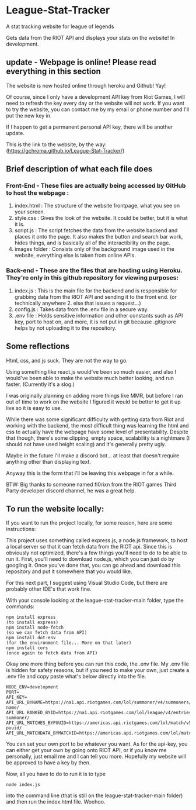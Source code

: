 # League-Stat-Tracker
A stat tracking website for league of legends

Gets data from the RIOT API and displays your stats on the website! In development.

## update - Webpage is online! Please read everything in this section

The website is now hosted online through heroku and Github! Yay!

Of course, since I only have a development API key from Riot Games, I will need to refresh the key every day or the website will not work. If you want to try the website, you can contact me by my email or phone number and I'll put the new key in.

If I happen to get a permanent personal API key, there will be another update.

This is the link to the website, by the way: (https://gchroma.github.io/League-Stat-Tracker/)

## Brief description of what each file does

### Front-End - These files are actually being accessed by GitHub to host the webpage :

1. index.html : The structure of the website frontpage, what you see on your screen.
2. style.css : Gives the look of the website. It could be better, but it is what it is.
3. script.js : The script fetches the data from the website backend and places it onto the page. It also makes the button and search bar work, hides things, and is basically all of the interactibility on the page.
4. images folder : Consists only of the background image used in the website, everything else is taken from online APIs.

### Back-end - These are the files that are hosting using Heroku. They're only in this github repository for viewing purposes:

1. index.js : This is the main file for the backend and is responsible for grabbing data from the RIOT API and sending it to the front end. (or technically anywhere 2. else that issues a request...)
3. config.js : Takes data from the .env file in a secure way.
4. .env file : Holds sensitive information and other constants such as API key, port to host on, and more, it is not put in git because .gitignore helps by not uploading it to the repository.

## Some reflections

Html, css, and js suck. They are not the way to go.

Using something like react.js would've been so much easier, and also I would've been able to make the website much better looking, and run faster. (Currently it's a slog.)

I was originally planning on adding more things like MMR, but before I ran out of time to work on the website I figured it would be better to get it up live so it is easy to use.

While there was some significant difficulty with getting data from Riot and working with the backend, the most difficult thing was learning the html and css to actually have the webpage have some level of presentability. Despite that though, there's some clipping, empty space, scalability is a nightmare (I should not have used height scaling) and it's generally pretty ugly.

Maybe in the future i'll make a discord bot... at least that doesn't require anything other than displaying text.

Anyway this is the form that i'll be leaving this webpage in for a while.

BTW: Big thanks to someone named fl0rixn from the RIOT games Third Party developer discord channel, he was a great help.


## To run the website locally:

If you want to run the project locally, for some reason, here are some instructions:

This project uses something called express.js, a node.js framework, to host a local server so that it can fetch data from the RIOT api.
Since this is obviously not optimized, there's a few things you'll need to do to be able to run it.
First, you'll need to download node.js, which you can just do by googling it.
Once you've done that, you can go ahead and download this repository and put it somewhere that you would like.

For this next part, I suggest using Visual Studio Code, but there are probably other IDE's that work fine.

With your console looking at the league-stat-tracker-main folder, type the commands:

~~~
npm install express
(to install express)
npm install node-fetch
(so we can fetch data from API)
npm install dot-env
(for the environment file... More on that later)
npm install cors
(once again to fetch data from API)
~~~

Okay one more thing before you can run this code, the .env file. My .env file is hidden for safety reasons, but if you need to make your own, just create a .env file and copy paste what's below directly into the file.

~~~
NODE_ENV=development
PORT=
API_KEY=
API_URL_BYNAME=https://na1.api.riotgames.com/lol/summoner/v4/summoners/by-name/
API_URL_RANKED_BYID=https://na1.api.riotgames.com/lol/league/v4/entries/by-summoner/
API_URL_MATCHES_BYPUUID=https://americas.api.riotgames.com/lol/match/v5/matches/by-puuid/
API_URL_MATCHDATA_BYMATCHID=https://americas.api.riotgames.com/lol/match/v5/matches/
~~~

You can set your own port to be whatever you want. As for the api-key, you can either get your own by going onto RIOT API, or if you know me personally, just email me and I can tell you more. Hopefully my website will be approved to have a key by then.

Now, all you have to do to run it is to type
~~~
node index.js
~~~
into the command line (that is still on the league-stat-tracker-main folder) and then run the index.html file. Woohoo.
